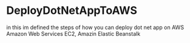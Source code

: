 # DeployDotNetAppToAWS
in this im defined the steps of how you can deploy dot net app on AWS Amazon Web Services EC2, Amazin Elastic Beanstalk
